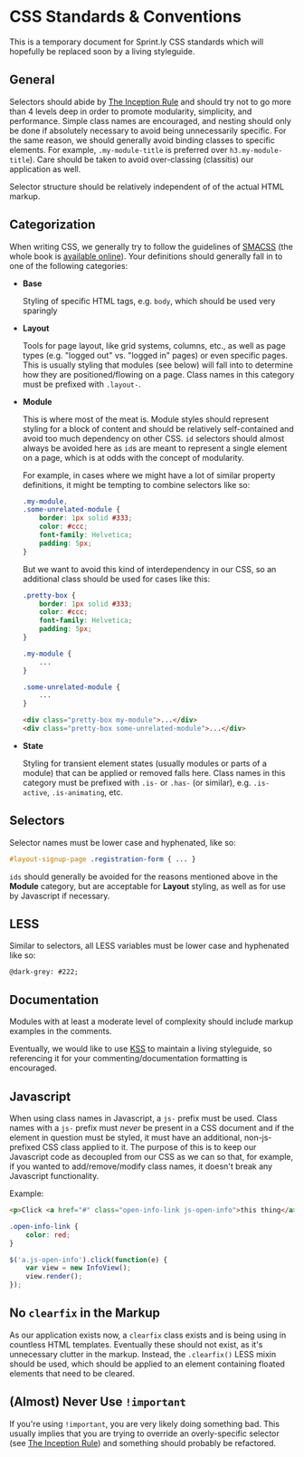 # CSS Standards & Conventions

This is a temporary document for Sprint.ly CSS standards which will hopefully be replaced soon by a living styleguide.

## General

Selectors should abide by [The Inception Rule](http://thesassway.com/beginner/the-inception-rule) and should try not to go more than 4 levels deep in order to promote modularity, simplicity, and performance. Simple class names are encouraged, and nesting should only be done if absolutely necessary to avoid being unnecessarily specific. For the same reason, we should generally avoid binding classes to specific elements. For example, `.my-module-title` is preferred over `h3.my-module-title`). Care should be taken to avoid over-classing (classitis) our application as well.

Selector structure should be relatively independent of of the actual HTML markup.

## Categorization

When writing CSS, we generally try to follow the guidelines of [SMACSS](http://smacss.com/) (the whole book is [available online](http://smacss.com/book/)). Your definitions should generally fall in to one of the following categories:

*   **Base**
    
    Styling of specific HTML tags, e.g. `body`, which should be used very sparingly
*   **Layout**
    
    Tools for page layout, like grid systems, columns, etc., as well as page types (e.g. "logged out" vs. "logged in" pages) or even specific pages. This is usually styling that modules (see below) will fall into to determine how they are positioned/flowing on a page. Class names in this category must be prefixed with `.layout-`.
*   **Module**
    
    This is where most of the meat is. Module styles should represent styling for a block of content and should be relatively self-contained and avoid too much dependency on other CSS. `id` selectors should almost always be avoided here as `id`s are meant to represent a single element on a page, which is at odds with the concept of modularity.

    For example, in cases where we might have a lot of similar property definitions, it might be tempting to combine selectors like so:

    ```css
    .my-module,
    .some-unrelated-module {
        border: 1px solid #333;
        color: #ccc;
        font-family: Helvetica;
        padding: 5px;
    }
    ```

    But we want to avoid this kind of interdependency in our CSS, so an additional class should be used for cases like this:

    ```css
    .pretty-box {
        border: 1px solid #333;
        color: #ccc;
        font-family: Helvetica;
        padding: 5px;
    }

    .my-module {
        ...
    }

    .some-unrelated-module {
        ...
    }
    ```
    ```html
    <div class="pretty-box my-module">...</div>
    <div class="pretty-box some-unrelated-module">...</div>
    ```
*   **State**
    
    Styling for transient element states (usually modules or parts of a module) that can be applied or removed falls here. Class names in this category must be prefixed with `.is-` or `.has-` (or similar), e.g. `.is-active`, `.is-animating`, etc.

## Selectors

Selector names must be lower case and hyphenated, like so:

```css
#layout-signup-page .registration-form { ... }
```

`ids` should generally be avoided for the reasons mentioned above in the **Module** category, but are  acceptable for **Layout** styling, as well as for use by Javascript if necessary.

## LESS

Similar to selectors, all LESS variables must be lower case and hyphenated like so:

```less
@dark-grey: #222;
```

## Documentation

Modules with at least a moderate level of complexity should include markup examples in the comments.

Eventually, we would like to use [KSS](https://github.com/kneath/kss) to maintain a living styleguide, so referencing it for your commenting/documentation formatting is encouraged.

## Javascript

When using class names in Javascript, a `js-` prefix must be used. Class names with a `js-` prefix must *never* be present in a CSS document and if the element in question must be styled, it must 
have an additional, non-js-prefixed CSS class applied to it. The purpose of this is to keep our Javascript code as decoupled from our CSS as we can so that, for example, if you wanted to 
add/remove/modify class names, it doesn't break any Javascript functionality.

Example:

```html
<p>Click <a href="#" class="open-info-link js-open-info">this thing</a> to get more info.</p>
```
```css
.open-info-link {
    color: red;
}
```
```javascript
$('a.js-open-info').click(function(e) {
    var view = new InfoView();
    view.render();
});

```

## No `clearfix` in the Markup

As our application exists now, a `clearfix` class exists and is being using in countless HTML templates. Eventually these should not exist, as it's unnecessary clutter in the markup. Instead, the `.clearfix()` LESS mixin should be used, which should be applied to an element containing floated elements that need to be cleared.

## (Almost) Never Use `!important`

If you're using `!important`, you are very likely doing something bad. This usually implies that you are trying to override an overly-specific selector (see [The Inception Rule](http://thesassway.com/beginner/the-inception-rule)) and something should probably be refactored.
